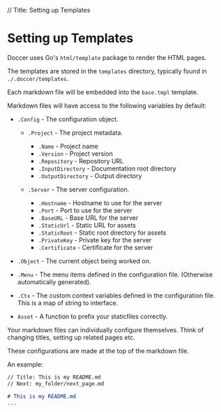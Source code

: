 // Title: Setting up Templates

# Setting up Templates

Doccer uses Go's `html/template` package to render the HTML pages.

The templates are stored in the `templates` directory, typically found in `./.doccer/templates`.

Each markdown file will be embedded into the `base.tmpl` template.

Markdown files will have access to the following variables by default:

- `.Config` - The configuration object.

  - `.Project`           - The project metadata.

    - `.Name`            - Project name
    - `.Version`         - Project version
    - `.Repository`      - Repository URL
    - `.InputDirectory`  - Documentation root directory
    - `.OutputDirectory` - Output directory

  - `.Server`            - The server configuration.

    - `.Hostname`        - Hostname to use for the server
    - `.Port`            - Port to use for the server
    - `.BaseURL`         - Base URL for the server
    - `.StaticUrl`       - Static URL for assets
    - `.StaticRoot`      - Static root directory for assets
    - `.PrivateKey`      - Private key for the server
    - `.Certificate`     - Certificate for the server
    
- `.Object`           - The current object being worked on.

- `.Menu`   - The menu items defined in the configuration file.
  (Otherwise automatically generated).

- `.Ctx`    - The custom context variables defined in the configuration file.
  This is a map of string to interface.

- `Asset`   - A function to prefix your staticfiles correctly.

Your markdown files can individually configure themselves. Think of changing titles, setting up related pages etc.

These configurations are made at the top of the markdown file.

An example:
    
```markdown
// Title: This is my README.md
// Next: my_folder/next_page.md

# This is my README.md
...

```
